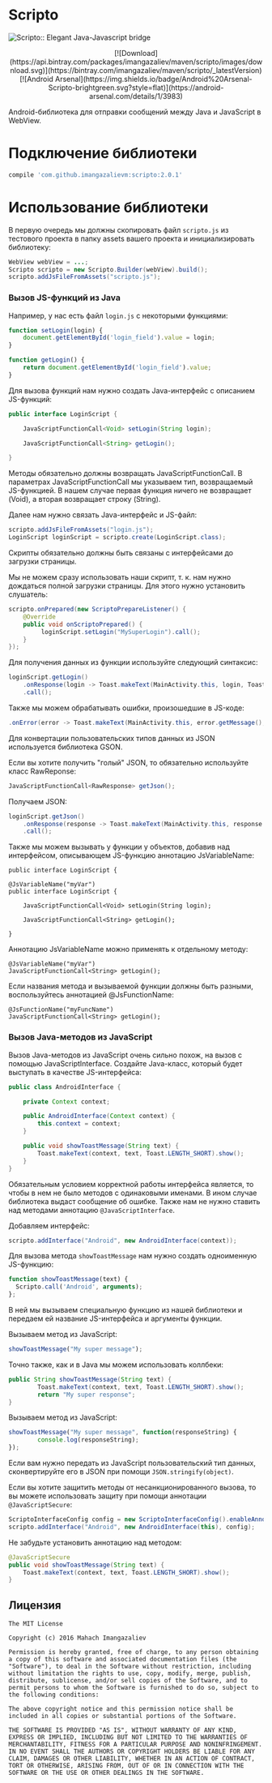 # Scripto

![Scripto:: Elegant Java-Javascript bridge](art/Scripto.png)

<p align="center">
[![Download](https://api.bintray.com/packages/imangazaliev/maven/scripto/images/download.svg)](https://bintray.com/imangazaliev/maven/scripto/_latestVersion)
[![Android Arsenal](https://img.shields.io/badge/Android%20Arsenal-Scripto-brightgreen.svg?style=flat)](https://android-arsenal.com/details/1/3983)
</p>

Android-библиотека для отправки сообщений между Java и JavaScript в WebView.

# Подключение библиотеки

```gradle
compile 'com.github.imangazalievm:scripto:2.0.1'
```

# Использование библиотеки

В первую очередь мы должны скопировать файл ```scripto.js``` из тестового проекта в папку assets вашего проекта и инициализировать библиотеку:

```java
WebView webView = ...;
Scripto scripto = new Scripto.Builder(webView).build();
scripto.addJsFileFromAssets("scripto.js");
```

### Вызов JS-функций из Java

Например, у нас есть файл ```login.js``` с некоторыми функциями:

```javascript
function setLogin(login) {
    document.getElementById('login_field').value = login;
}

function getLogin() {
    return document.getElementById('login_field').value;
}
```

Для вызова функций нам нужно создать Java-интерфейс с описанием JS-функций:

```java
public interface LoginScript {

    JavaScriptFunctionCall<Void> setLogin(String login);

    JavaScriptFunctionCall<String> getLogin();

}
```

Методы обязательно должны возвращать JavaScriptFunctionCall. В параметрах JavaScriptFunctionCall мы указываем тип, возвращаемый JS-функцией. В нашем случае первая функция ничего не возвращает (Void), а вторая возвращает строку (String).

Далее нам нужно связать Java-интерфейс и JS-файл:

```java
scripto.addJsFileFromAssets("login.js");
LoginScript loginScript = scripto.create(LoginScript.class);
```

Скрипты обязательно должны быть связаны с интерфейсами до загрузки страницы.

Мы не можем сразу использовать наши скрипт, т. к. нам нужно дождаться полной загрузки страницы. Для этого нужно установить слушатель:

```java
scripto.onPrepared(new ScriptoPrepareListener() {
    @Override
    public void onScriptoPrepared() {
         loginScript.setLogin("MySuperLogin").call();
    }
});
```

Для получения данных из функции используйте следующий синтаксис:

```java
loginScript.getLogin()
    .onResponse(login -> Toast.makeText(MainActivity.this, login, Toast.LENGTH_LONG).show())
    .call();
```

Также мы можем обрабатывать ошибки, произошедшие в JS-коде:

```java
.onError(error -> Toast.makeText(MainActivity.this, error.getMessage(), Toast.LENGTH_SHORT).show())
```

Для конвертации пользовательских типов данных из JSON используется библиотека GSON.

Если вы хотите получить "голый" JSON, то обязательно используйте класс RawReponse:

```java
JavaScriptFunctionCall<RawResponse> getJson();
```

Получаем JSON:

```java
loginScript.getJson()
    .onResponse(response -> Toast.makeText(MainActivity.this, response.getResponse(), Toast.LENGTH_LONG).show())
    .call();
```

Также мы можем вызывать у функции у объектов, добавив над интерфейсом, описывающем JS-функцию аннотацию JsVariableName:

```
public interface LoginScript {

@JsVariableName("myVar")
public interface LoginScript {

    JavaScriptFunctionCall<Void> setLogin(String login);

    JavaScriptFunctionCall<String> getLogin();

}
```

Аннотацию JsVariableName можно применять к отдельному методу:

```
@JsVariableName("myVar")
JavaScriptFunctionCall<String> getLogin();
```

Если названия метода и вызываемой функции должны быть разными, воспользуйтесь аннотацией @JsFunctionName:

```
@JsFunctionName("myFuncName")
JavaScriptFunctionCall<String> getLogin();
```

### Вызов Java-методов из JavaScript

Вызов Java-методов из JavaScript очень сильно похож, на вызов с помощью JavaScriptInterface. Создайте Java-класс, который будет выступать в качестве JS-интерфейса:

```java
public class AndroidInterface {

    private Context context;

    public AndroidInterface(Context context) {
        this.context = context;
    }

    public void showToastMessage(String text) {
        Toast.makeText(context, text, Toast.LENGTH_SHORT).show();
    }
}
```
Обязательным условием корректной работы интерфейса является, то чтобы в нем не было методов с одинаковыми именами. В ином случае библиотека выдаст сообщение об ошибке. Также нам не нужно ставить над методами аннотацию ```@JavaScriptInterface```.

Добавляем интерфейс:

```java
scripto.addInterface("Android", new AndroidInterface(context));
```

Для вызова метода ```showToastMessage``` нам нужно создать одноименную JS-функцию:

```javascript
function showToastMessage(text) {
  Scripto.call('Android', arguments);
};
```

В ней мы вызываем специальную функцию из нашей библиотеки и передаем ей название JS-интерфейса и аргументы функции.

Вызываем метод из JavaScript:

```javascript
showToastMessage("My super message");
```

Точно также, как и в Java мы можем использовать коллбеки:
```java
public String showToastMessage(String text) {
        Toast.makeText(context, text, Toast.LENGTH_SHORT).show();
        return "My super response";
}
```

Вызываем метод из JavaScript:

```javascript
showToastMessage("My super message", function(responseString) {
        console.log(responseString);
});
```

Если вам нужно передать из JavaScript пользовательский тип данных, сконвертируйте его в JSON при помощи ```JSON.stringify(object)```.

Если вы хотите защитить методы от несанкционированного вызова, то вы можете использовать защиту при помощи аннотации ```@JavaScriptSecure```:

```java
ScriptoInterfaceConfig config = new ScriptoInterfaceConfig().enableAnnotationProtection(true);
scripto.addInterface("Android", new AndroidInterface(this), config);
```

Не забудьте установить аннотацию над методом:

```java
@JavaScriptSecure
public void showToastMessage(String text) {
    Toast.makeText(context, text, Toast.LENGTH_SHORT).show();
}
```

## Лицензия

```
The MIT License

Copyright (c) 2016 Mahach Imangazaliev 

Permission is hereby granted, free of charge, to any person obtaining a copy of this software and associated documentation files (the "Software"), to deal in the Software without restriction, including without limitation the rights to use, copy, modify, merge, publish, distribute, sublicense, and/or sell copies of the Software, and to permit persons to whom the Software is furnished to do so, subject to the following conditions:

The above copyright notice and this permission notice shall be included in all copies or substantial portions of the Software.

THE SOFTWARE IS PROVIDED "AS IS", WITHOUT WARRANTY OF ANY KIND, EXPRESS OR IMPLIED, INCLUDING BUT NOT LIMITED TO THE WARRANTIES OF MERCHANTABILITY, FITNESS FOR A PARTICULAR PURPOSE AND NONINFRINGEMENT. IN NO EVENT SHALL THE AUTHORS OR COPYRIGHT HOLDERS BE LIABLE FOR ANY CLAIM, DAMAGES OR OTHER LIABILITY, WHETHER IN AN ACTION OF CONTRACT, TORT OR OTHERWISE, ARISING FROM, OUT OF OR IN CONNECTION WITH THE SOFTWARE OR THE USE OR OTHER DEALINGS IN THE SOFTWARE.
```